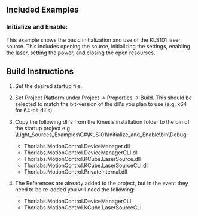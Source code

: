 ## Included Examples

### Initialize and Enable: 
This example shows the basic initialization and use of the KLS101 laser source. This includes opening the source, initializing the settings, enabling the laser, setting the power, and closing the open resourses. 

## Build Instructions
1. Set the desired startup file. 
2. Set Project Platform under Project -> Properties -> Build. This should be selected to match the bit-version of the dll's you plan to use (e.g. x64 for 64-bit dll's). 
3. Copy the following dll's from the Kinesis installation folder to the bin of the startup project e.g \Light_Sources_Examples\C#\KLS101\Initialize_and_Enable\bin\Debug:
   * Thorlabs.MotionControl.DeviceManager.dll
   * Thorlabs.MotionControl.DeviceManagerCLI.dll
   * Thorlabs.MotionControl.KCube.LaserSource.dll
   * Thorlabs.MotionControl.KCube.LaserSourceCLI.dll
   * Thorlabs.MotionControl.PrivateInternal.dll

4. The References are already added to the project, but in the event they need to be re-added you will need the following: 
   * Thorlabs.MotionControl.DeviceManagerCLI
   * Thorlabs.MotionControl.KCube.LaserSourceCLI

